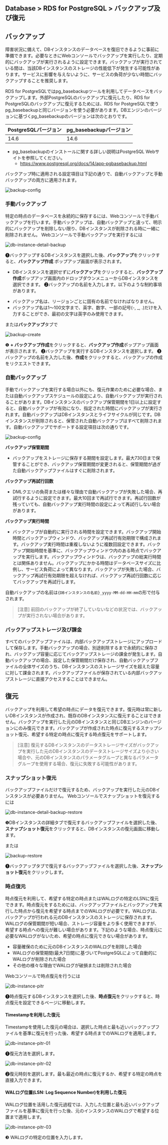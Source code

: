 ## Database > RDS for PostgreSQL > バックアップ及び復元

## バックアップ

障害状況に備えて、DBインスタンスのデータベースを復旧できるように事前に準備できます。必要なときにWebコンソールでバックアップを実行したり、定期的にバックアップが実行されるように設定できます。バックアップが実行されている間は、当該DBインスタンスのストレージの性能低下が発生する可能性があります。サービスに影響を与えないように、サービスの負荷が少ない時間にバックアップすることを推奨します。

RDS for PostgreSQLではpg_basebackupツールを利用してデータベースをバックアップします。外部PostgreSQLのバックアップに復元したり、RDS for PostgreSQLのバックアップに復元するためには、RDS for PostgreSQLで使うpg_basebackupと同じバージョンを使う必要があります。DBエンジンのバージョンに基づくpg_basebackupのバージョンは次のとおりです。

| PostgreSQLバージョン | pg_basebackupバージョン |
|---------------|------------------|
| 14.6          | 14.6             |

* pg_basebackupのインストールに関する詳しい説明はPostgreSQL Webサイトを参照してください。
    * https://www.postgresql.org/docs/14/app-pgbasebackup.html

バックアップ時に適用される設定項目は下記の通りで、自動バックアップと手動バックアップの両方に適用されます。

![backup-config](https://static.toastoven.net/prod_rds_postgres/20240611/backup-config-ko.png)

### 手動バックアップ

特定の時点のデータベースを永続的に保存するには、Webコンソールで手動バックアップを行います。手動バックアップは、自動バックアップと違って、明示的にバックアップを削除しない限り、DBインスタンスが削除される時に一緒に削除されません。 Webコンソールで手動バックアップを実行するには

![db-instance-detail-backup](https://static.toastoven.net/prod_rds_postgres/20240611/db-instance-detail-backup-ko.png)

❶バックアップするDBインスタンスを選択した後、**バックアップ**をクリックすると、**バックアップ作成** ポップアップ画面が表示されます。
- DBインスタンスを選択せずに**バックアップ**をクリックすると、**バックアップ作成**ポップアップ画面内のドロップダウンメニューからDBインスタンスを選択できます。
❷バックアップの名前を入力します。以下のような制約事項があります。

* バックアップ名は、リージョンごとに固有の名前でなければなりません。
* バックアップ名は1～100文字まで、英字、数字、一部の記号(-, _, .)だけを入力することができ、最初の文字は英字のみ使用できます。

または**バックアップ**タブで

![backup-create](https://static.toastoven.net/prod_rds_postgres/20240611/backup-create-ko.png)

❶ **+ バックアップ作成**をクリックすると、**バックアップ作成**ポップアップ画面が表示されます。
❷バックアップを実行するDBインスタンスを選択します。
❸バックアップの名前を入力した後、**作成**をクリックすると、バックアップの作成をリクエストできます。

### 自動バックアップ

手動でバックアップを実行する場合以外にも、復元作業のために必要な場合、または自動バックアップスケジュールの設定により、自動バックアップが実行されることがあります。DBインスタンスのバックアップ保管期間を1日以上に設定すると、自動バックアップが有効になり、指定された時間にバックアップが実行されます。自動バックアップはDBインスタンスとライフサイクルが同じです。DBインスタンスが削除されると、保管された自動バックアップはすべて削除されます。自動バックアップでサポートする設定項目は次の通りです。

![backup-config](https://static.toastoven.net/prod_rds_postgres/20240611/backup-config-ko.png)

**バックアップ保管期間**

* バックアップをストレージに保存する期間を設定します。最大730日まで保管することができ、バックアップ保管期間が変更されると、保管期間が過ぎた自動バックアップファイルはすぐに削除されます。

**バックアップ再試行回数**

* DMLクエリの負荷または様々な理由で自動バックアップが失敗した場合、再試行するように設定できます。最大10回まで再試行できます。再試行回数が残っていても、自動バックアップ実行時間の設定によって再試行しない場合があります。

**バックアップ実行時間**

* バックアップが自動的に実行される時間を設定できます。バックアップ開始時間とバックアップウィンドウ、バックアップ再試行有効期限で構成されます。バックアップ実行時間は重複しないように複数回設定できます。バックアップ開始時間を基準に、バックアップウィンドウ内のある時点でバックアップを実行します。バックアップウィンドウは、バックアップの総実行時間とは関係ありません。バックアップにかかる時間はデータベースサイズに比例し、サービス負荷によって異なります。バックアップが失敗した場合、バックアップ再試行有効期限を超えなければ、バックアップ再試行回数に応じてバックアップを再試行します。

自動バックアップの名前は`{DBインスタンスの名前}_yyyy-MM-dd-HH-mm`の形で付与されます。

> [注意]
> 前回のバックアップが終了していないなどの状況では、バックアップが実行されない場合があります。

### バックアップストレージ及び課金

すべてのバックアップファイルは、内部バックアップストレージにアップロードして保存します。手動バックアップの場合、別途削除するまで永続的に保存され、バックアップ容量に応じてバックアップストレージの課金が発生します。自動バックアップの場合、設定した保管期間だけ保存され、自動バックアップファイルの全体サイズのうち、DBインスタンスのストレージサイズを超えた容量に対して課金されます。バックアップファイルが保存されている内部バックアップストレージに直接アクセスすることはできません。

## 復元

バックアップを利用して希望の時点にデータを復元できます。復元時は常に新しいDBインスタンスが作成され、既存のDBインスタンスに復元することはできません。バックアップを実行した元のDBインスタンスと同じDBエンジンのバージョンにのみ復元できます。バックアップが作成された時点に復元するスナップショット復元、希望する特定の時点に復元する時点復元をサポートします。

> [注意]
> 復元するDBインスタンスのデータストレージサイズがバックアップを実行した元のDBインスタンスのデータストレージサイズより小さい場合や、元のDBインスタンスのパラメータグループと異なるパラメータグループを使用する場合、復元に失敗する可能性があります。

### スナップショット復元

バックアップファイルだけで復元するため、バックアップを実行した元のDBインスタンスが必要ありません。 Webコンソールでスナップショットを復元するには

![db-instance-detail-backup-restore](https://static.toastoven.net/prod_rds_postgres/20240611/db-instance-detail-backup-restore-ko.png)

❶DBインスタンスの詳細タブで復元するバックアップファイルを選択した後、**スナップショット復元**をクリックすると、DBインスタンスの復元画面に移動します。

または

![backup-restore](https://static.toastoven.net/prod_rds_postgres/20240611/backup-restore-ko.png)

❶バックアップタブで復元するバックアップファイルを選択した後、**スナップショット復元**をクリックします。

### 時点復元

時点復元を利用して、希望する特定の時点またはWALログの特定のLSNに復元できます。時点復元をするためには、バックアップファイルとバックアップを実行した時点から復元を希望する時点までのWALログが必要です。WALログは、バックアップが行われる元のDBインスタンスのストレージに保存されます。WALログの保管期間が短い場合、ストレージ容量をより多く使用できますが、希望する時点への復元が難しい場合があります。下記のような場合、時点復元に必要なWALログがないため、希望の時点に復元できない場合があります。

* 容量確保のために元のDBインスタンスのWALログを削除した場合
* WALログの保管期間(最大7日間)に基づいてPostgreSQLによって自動的にWALログが削除された場合
* その他の様々な理由でWALログが破損または削除された場合

Webコンソールで時点復元を行うには

![db-instance-pitr](https://static.toastoven.net/prod_rds_postgres/20240611/db-instance-pitr-ko.png)

❶時点復元するDBインスタンスを選択した後、**時点復元**をクリックすると、時点復元を設定できるページに移動します。

#### Timestampを利用した復元

Timestampを使用した復元の場合は、選択した時点と最も近いバックアップファイルを基準に復元を行った後、希望する時点までのWALログを適用します。

![db-instance-pitr-01](https://static.toastoven.net/prod_rds_postgres/20240611/db-instance-pitr-01-ko.png)

❶復元方法を選択します。

![db-instance-pitr-02](https://static.toastoven.net/prod_rds_postgres/20240611/db-instance-pitr-02-ko.png)

❷復元時刻を選択します。最も最近の時点に復元するか、希望する特定の時点を直接入力できます。


#### WALログ位置(LSN: Log Sequence Number)を利用した復元

WALログ位置を活用した復元過程では、入力した位置と最も近いバックアップファイルを基準に復元を行った後、元のインスタンスのWALログで希望する位置まで適用します。

![db-instance-pitr-03](https://static.toastoven.net/prod_rds_postgres/20240611/db-instance-pitr-03-ko.png)

❸ WALログの特定の位置を入力します。
